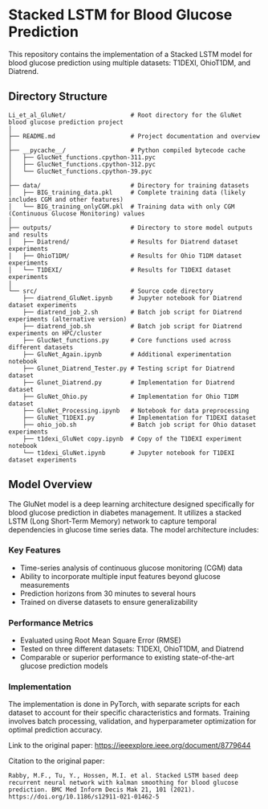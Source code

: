 # Stacked LSTM for Blood Glucose Prediction

This repository contains the implementation of a Stacked LSTM model for blood glucose prediction using multiple datasets: T1DEXI, OhioT1DM, and Diatrend.

## Directory Structure
```
Li_et_al_GluNet/                  # Root directory for the GluNet blood glucose prediction project
│
├── README.md                     # Project documentation and overview
│
├── __pycache__/                  # Python compiled bytecode cache
│   ├── GlucNet_functions.cpython-311.pyc
│   ├── GlucNet_functions.cpython-312.pyc
│   └── GlucNet_functions.cpython-39.pyc
│
├── data/                         # Directory for training datasets
│   ├── BIG_training_data.pkl     # Complete training data (likely includes CGM and other features)
│   └── BIG_training_onlyCGM.pkl  # Training data with only CGM (Continuous Glucose Monitoring) values
│
├── outputs/                      # Directory to store model outputs and results
│   ├── Diatrend/                 # Results for Diatrend dataset experiments
│   ├── OhioT1DM/                 # Results for Ohio T1DM dataset experiments
│   └── T1DEXI/                   # Results for T1DEXI dataset experiments
│
└── src/                          # Source code directory
    ├── diatrend_GluNet.ipynb     # Jupyter notebook for Diatrend dataset experiments
    ├── diatrend_job_2.sh         # Batch job script for Diatrend experiments (alternative version)
    ├── diatrend_job.sh           # Batch job script for Diatrend experiments on HPC/cluster
    ├── GlucNet_functions.py      # Core functions used across different datasets
    ├── GluNet_Again.ipynb        # Additional experimentation notebook
    ├── Glunet_Diatrend_Tester.py # Testing script for Diatrend dataset
    ├── Glunet_Diatrend.py        # Implementation for Diatrend dataset
    ├── GluNet_Ohio.py            # Implementation for Ohio T1DM dataset
    ├── GluNet_Processing.ipynb   # Notebook for data preprocessing
    ├── GluNet_T1DEXI.py          # Implementation for T1DEXI dataset
    ├── ohio_job.sh               # Batch job script for Ohio dataset experiments
    ├── t1dexi_GluNet copy.ipynb  # Copy of the T1DEXI experiment notebook
    └── t1dexi_GluNet.ipynb       # Jupyter notebook for T1DEXI dataset experiments
```

## Model Overview
The GluNet model is a deep learning architecture designed specifically for blood glucose prediction in diabetes management. It utilizes a stacked LSTM (Long Short-Term Memory) network to capture temporal dependencies in glucose time series data. The model architecture includes:

### Key Features
- Time-series analysis of continuous glucose monitoring (CGM) data
- Ability to incorporate multiple input features beyond glucose measurements
- Prediction horizons from 30 minutes to several hours
- Trained on diverse datasets to ensure generalizability

### Performance Metrics
- Evaluated using Root Mean Square Error (RMSE)
- Tested on three different datasets: T1DEXI, OhioT1DM, and Diatrend
- Comparable or superior performance to existing state-of-the-art glucose prediction models

### Implementation
The implementation is done in PyTorch, with separate scripts for each dataset to account for their specific characteristics and formats. Training involves batch processing, validation, and hyperparameter optimization for optimal prediction accuracy.

Link to the original paper: https://ieeexplore.ieee.org/document/8779644

Citation to the original paper: 

```
Rabby, M.F., Tu, Y., Hossen, M.I. et al. Stacked LSTM based deep recurrent neural network with kalman smoothing for blood glucose prediction. BMC Med Inform Decis Mak 21, 101 (2021). https://doi.org/10.1186/s12911-021-01462-5
```